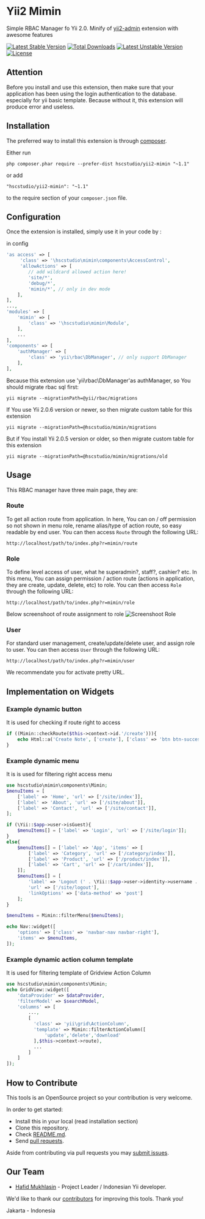 Yii2 Mimin
===============
Simple RBAC Manager fo Yii 2.0. Minify of [yii2-admin](https://github.com/mdmsoft/yii2-admin) extension with awesome features

[![Latest Stable Version](https://poser.pugx.org/hscstudio/yii2-mimin/v/stable)](https://packagist.org/packages/hscstudio/yii2-mimin) [![Total Downloads](https://poser.pugx.org/hscstudio/yii2-mimin/downloads)](https://packagist.org/packages/hscstudio/yii2-mimin) [![Latest Unstable Version](https://poser.pugx.org/hscstudio/yii2-mimin/v/unstable)](https://packagist.org/packages/hscstudio/yii2-mimin) [![License](https://poser.pugx.org/hscstudio/yii2-mimin/license)](https://packagist.org/packages/hscstudio/yii2-mimin)

Attention
---------
Before you install and use this extension, then make sure that your application has been using the login authentication to the database. especially for yii basic template. Because without it, this extension will produce error and useless.

Installation
------------

The preferred way to install this extension is through [composer](http://getcomposer.org/download/).

Either run

```
php composer.phar require --prefer-dist hscstudio/yii2-mimin "~1.1"
```

or add

```
"hscstudio/yii2-mimin": "~1.1"
```

to the require section of your `composer.json` file.


Configuration
-------------

Once the extension is installed, simply use it in your code by  :

in config
```php
'as access' => [
     'class' => '\hscstudio\mimin\components\AccessControl',
	 'allowActions' => [
		// add wildcard allowed action here!
		'site/*',
		'debug/*',
		'mimin/*', // only in dev mode
	],
],
...,
'modules' => [
	'mimin' => [
		'class' => '\hscstudio\mimin\Module',
	],
	...
],
'components' => [
	'authManager' => [
		'class' => 'yii\rbac\DbManager', // only support DbManager
	],
],
```

Because this extension use 'yii\rbac\DbManager'as authManager, so You should migrate rbac sql first:

```yii migrate --migrationPath=@yii/rbac/migrations```

If You use Yii 2.0.6 version or newer, so then migrate custom table for this extension

```yii migrate --migrationPath=@hscstudio/mimin/migrations```

But if You install Yii 2.0.5 version or older, so then migrate custom table for this extension

```yii migrate --migrationPath=@hscstudio/mimin/migrations/old```

Usage
-----

This RBAC manager have three main page, they are:

### Route
To get all action route from application. In here, You can on / off permission so not shown in menu role, rename alias/type of action route, so easy readable by end user.
You can then access `Route` through the following URL:
```
http://localhost/path/to/index.php?r=mimin/route
```

### Role
To define level access of user, what he superadmin?, staff?, cashier? etc. In this menu, You can assign permission / action route (actions in application, they are create, update, delete, etc) to role.
You can then access `Role` through the following URL:
```
http://localhost/path/to/index.php?r=mimin/role
```
Below screenshoot of route assignment to role
![Screenshoot Role](screenshoot.png "Screenshoot Role")

### User
For standard user management, create/update/delete user, and assign role to user.
You can then access `User` through the following URL:
```
http://localhost/path/to/index.php?r=mimin/user
```

We recommendate you for activate pretty URL.

Implementation on Widgets
-------------------------

### Example dynamic button
It is used for checking if route right to access
```php
if ((Mimin::checkRoute($this->context->id.'/create'))){
    echo Html::a('Create Note', ['create'], ['class' => 'btn btn-success']);
}
```

### Example dynamic menu
It is is used for filtering right access menu
```php
use hscstudio\mimin\components\Mimin;
$menuItems = [
    ['label' => 'Home', 'url' => ['/site/index']],
    ['label' => 'About', 'url' => ['/site/about']],
    ['label' => 'Contact', 'url' => ['/site/contact']],
];

if (\Yii::$app->user->isGuest){
    $menuItems[] = ['label' => 'Login', 'url' => ['/site/login']];
}
else{
    $menuItems[] = ['label' => 'App', 'items' => [
        ['label' => 'Category', 'url' => ['/category/index']],
        ['label' => 'Product', 'url' => ['/product/index']],
        ['label' => 'Cart', 'url' => ['/cart/index']],
    ]];
    $menuItems[] = [
        'label' => 'Logout (' . \Yii::$app->user->identity->username . ')',
        'url' => ['/site/logout'],
        'linkOptions' => ['data-method' => 'post']
    ];
}

$menuItems = Mimin::filterMenu($menuItems);

echo Nav::widget([
    'options' => ['class' => 'navbar-nav navbar-right'],
    'items' => $menuItems,
]);
```
### Example dynamic action column template
It is used for filtering template of Gridview Action Column
```php
use hscstudio\mimin\components\Mimin;
echo GridView::widget([
    'dataProvider' => $dataProvider,
    'filterModel' => $searchModel,
    'columns' => [
        ...,
        [
          'class' => 'yii\grid\ActionColumn',
          'template' => Mimin::filterActionColumn([
              'update','delete','download'
          ],$this->context->route),
          ...
        ]
    ]
]);
```

## How to Contribute

This tools is an OpenSource project so your contribution is very welcome.

In order to get started:

- Install this in your local (read installation section)
- Clone this repository.
- Check [README.md](README.md).
- Send [pull requests](https://github.com/hscstudio/yii2-mimin/pulls).

Aside from contributing via pull requests you may [submit issues](https://github.com/hscstudio/yii2-mimin/issues).

## Our Team

- [Hafid Mukhlasin](http://www.hafidmukhlasin.com) - Project Leader / Indonesian Yii developer.

We'd like to thank our [contributors](https://github.com/hscstudio/yii2-mimin/graphs/contributors) for improving
this tools. Thank you!

Jakarta - Indonesia
